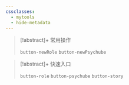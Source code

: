 ```yaml
---
cssclasses:
  - mytools
  - hide-metadata
---
```

> [!abstract]+ 常用操作
> 
> `button-newRole` `button-newPsychube`

> [!abstract]+ 快速入口
> 
> `button-role` `button-psychube` `button-story`